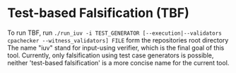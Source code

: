 # Test-based Falsification (TBF)

To run TBF, run
`./run_iuv -i TEST_GENERATOR [--execution|--validators cpachecker --witness_validators] FILE`
form the repositories root directory
The name "iuv" stand for input-using verifier,
which is the final goal of this
tool.
Currently, only falsification using test case generators
is possible, neither 'test-based falsification' is a more
concise name for the current tool.


